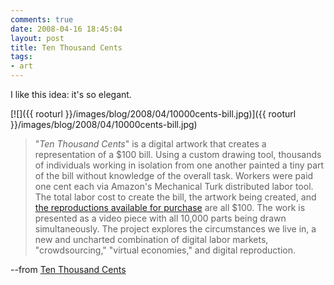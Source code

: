 ```yaml
---
comments: true
date: 2008-04-16 18:45:04
layout: post
title: Ten Thousand Cents
tags:
- art
---
```


I like this idea: it's so elegant.

[![]({{ rooturl }}/images/blog/2008/04/10000cents-bill.jpg)]({{ rooturl }}/images/blog/2008/04/10000cents-bill.jpg)<!-- more -->


> "_Ten Thousand Cents_" is a digital artwork that creates a representation of a $100 bill. Using a custom drawing tool, thousands of individuals working in isolation from one another painted a tiny part of the bill without knowledge of the overall task. Workers were paid one cent each via Amazon's Mechanical Turk distributed labor tool. The total labor cost to create the bill, the artwork being created, and [the reproductions available for purchase](http://www.tenthousandcents.com/top.html#purchase_prints) are all $100. The work is presented as a video piece with all 10,000 parts being drawn simultaneously. The project explores the circumstances we live in, a new and uncharted combination of digital labor markets, "crowdsourcing," "virtual economies," and digital reproduction.


--from [Ten Thousand Cents](http://www.tenthousandcents.com/index.html)
